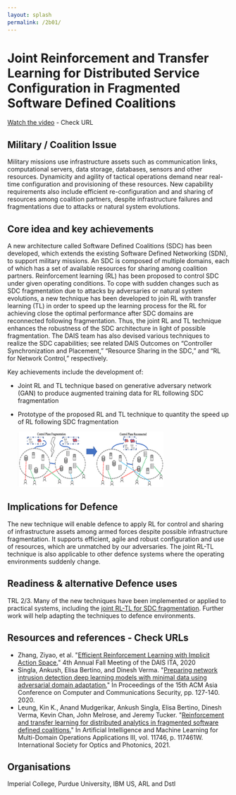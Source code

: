 ```yaml
---
layout: splash
permalink: /2b01/
---
```


# Joint Reinforcement and Transfer Learning for Distributed Service Configuration in Fragmented Software Defined Coalitions

[Watch the video](https://ibm.box.com/v/Showcase-2b01-video) - Check URL

## Military / Coalition Issue
Military missions use infrastructure assets such as communication links, computational servers, data storage, databases, sensors and other resources. Dynamicity and agility of tactical operations demand near real-time configuration and provisioning of these resources.  New capability requirements also include efficient re-configuration and and sharing of resources among coalition partners, despite infrastructure failures and fragmentations due to attacks or natural system evolutions.

## Core idea and key achievements
A new architecture called Software Defined Coalitions (SDC) has been developed, which extends the existing Software Defined Networking (SDN), to support military missions. An SDC is composed of multiple domains, each of which has a set of available resources for sharing among coalition partners. Reinforcement learning (RL) has been proposed to control SDC under given operating conditions. To cope with sudden changes such as SDC fragmentation due to attacks by adversaries or natural system evolutions, a new technique has been developed to join RL with transfer learning (TL) in order to speed up the learning process for the RL for achieving close the optimal performance after SDC domains are reconnected following fragmentation. Thus, the joint RL and TL technique enhances the robustness of the SDC architecture in light of possible fragmentation. The DAIS team has also devised various techniques to realize the SDC capabilities; see related DAIS Outcomes on “Controller Synchronization and Placement,” “Resource Sharing in the SDC,” and “RL for Network Control,” respectively.

Key achievements include the development of: 
- Joint RL and TL technique based on generative adversary network (GAN) to produce augmented training data for RL following SDC fragmentation
- Prototype of the proposed RL and TL technique to quantity the speed up of RL following SDC fragmentation

  ![image info](/dais/achievements/images/2b01-figure1.png)

## Implications for Defence
The new technique will enable defence to apply RL for control and sharing of infrastructure assets among armed forces despite possible infrastructure fragmentation. It supports efficient, agile and robust configuration and use of resources, which are unmatched by our adversaries. The joint RL-TL technique is also applicable to other defence systems where the operating environments suddenly change.

## Readiness & alternative Defence uses
TRL 2/3. Many of the new techniques have been implemented or applied to practical systems, including the [joint RL-TL for SDC fragmentation](/doc-6087/). Further work will help adapting the techniques to defence environments.

## Resources and references - Check URLs
* Zhang, Ziyao, et al. "[Efficient Reinforcement Learning with Implicit Action Space.](/doc-7004/)" 4th Annual Fall Meeting of the DAIS ITA, 2020
* Singla, Ankush, Elisa Bertino, and Dinesh Verma. "[Preparing network intrusion detection deep learning models with minimal data using adversarial domain adaptation.](/doc-6050/)" In Proceedings of the 15th ACM Asia Conference on Computer and Communications Security, pp. 127-140. 2020.
* Leung, Kin K., Anand Mudgerikar, Ankush Singla, Elisa Bertino, Dinesh Verma, Kevin Chan, John Melrose, and Jeremy Tucker. "[Reinforcement and transfer learning for distributed analytics in fragmented software defined coalitions.](/doc-6087/)" In Artificial Intelligence and Machine Learning for Multi-Domain Operations Applications III, vol. 11746, p. 117461W. International Society for Optics and Photonics, 2021.

## Organisations
Imperial College, Purdue University, IBM US, ARL and Dstl

